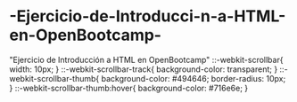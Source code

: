 # -Ejercicio-de-Introducci-n-a-HTML-en-OpenBootcamp-
"Ejercicio de Introducción a HTML en OpenBootcamp"
::-webkit-scrollbar{
width: 10px;
}
::-webkit-scrollbar-track{
    background-color: transparent;
}
::-webkit-scrollbar-thumb{
    background-color: #494646;
    border-radius: 10px;
}
::-webkit-scrollbar-thumb:hover{
    background-color: #716e6e;
}
